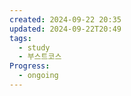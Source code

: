 ```yaml
---
created: 2024-09-22 20:35
updated: 2024-09-22T20:49
tags:
  - study
  - 부스트코스
Progress:
  - ongoing
---
```

